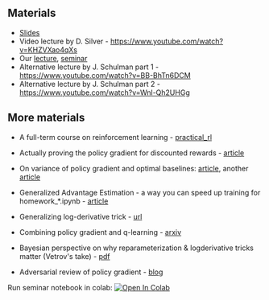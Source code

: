 ## Materials
* [Slides](https://yadi.sk/d/GG-GvN-13UhzFw)
* Video lecture by D. Silver - https://www.youtube.com/watch?v=KHZVXao4qXs
* Our [lecture](https://yadi.sk/i/I3M09HKQ3GKBiP), [seminar](https://yadi.sk/i/8f9NX_E73GKBkT)
* Alternative lecture by J. Schulman part 1 - https://www.youtube.com/watch?v=BB-BhTn6DCM
* Alternative lecture by J. Schulman part 2 - https://www.youtube.com/watch?v=Wnl-Qh2UHGg


## More materials
* A full-term course on reinforcement learning - [practical_rl](https://github.com/yandexdataschool/practical_rl)

* Actually proving the policy gradient for discounted rewards - [article](https://papers.nips.cc/paper/1713-policy-gradient-methods-for-reinforcement-learning-with-function-approximation.pdf)
* On variance of policy gradient and optimal baselines: [article](https://papers.nips.cc/paper/4264-analysis-and-improvement-of-policy-gradient-estimation.pdf), another [article](https://arxiv.org/pdf/1301.2315.pdf)
* Generalized Advantage Estimation - a way you can speed up training for homework_*.ipynb - [article](https://arxiv.org/abs/1506.02438)

* Generalizing log-derivative trick - [url](http://blog.shakirm.com/2015/11/machine-learning-trick-of-the-day-5-log-derivative-trick/)
* Combining policy gradient and q-learning - [arxiv](https://arxiv.org/abs/1611.01626)
* Bayesian perspective on why reparameterization & logderivative tricks matter (Vetrov's take) - [pdf](https://www.sdsj.ru/slides/Vetrov.pdf)
* Adversarial review of policy gradient - [blog](http://www.argmin.net/2018/02/20/reinforce/)

Run seminar notebook in colab: [![Open In Colab](https://colab.research.google.com/assets/colab-badge.svg)](https://colab.research.google.com/github/yandexdataschool/Practical_RL/blob/master/week06_policy_based/reinforce_pytorch.ipynb)
